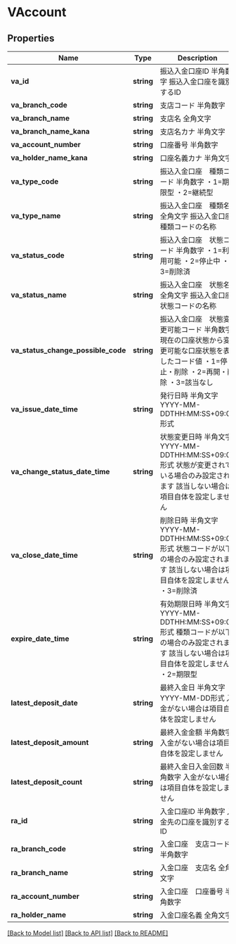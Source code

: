 # VAccount

## Properties
Name | Type | Description | Notes
------------ | ------------- | ------------- | -------------
**va_id** | **string** | 振込入金口座ID 半角数字 振込入金口座を識別するID | 
**va_branch_code** | **string** | 支店コード 半角数字 | 
**va_branch_name** | **string** | 支店名 全角文字 | 
**va_branch_name_kana** | **string** | 支店名カナ 半角文字 | 
**va_account_number** | **string** | 口座番号 半角数字 | 
**va_holder_name_kana** | **string** | 口座名義カナ 半角文字 | 
**va_type_code** | **string** | 振込入金口座　種類コード 半角数字 ・1&#x3D;期限型 ・2&#x3D;継続型 | 
**va_type_name** | **string** | 振込入金口座　種類名 全角文字 振込入金口座　種類コードの名称 | 
**va_status_code** | **string** | 振込入金口座　状態コード 半角数字 ・1&#x3D;利用可能 ・2&#x3D;停止中 ・3&#x3D;削除済 | 
**va_status_name** | **string** | 振込入金口座　状態名 全角文字 振込入金口座　状態コードの名称 | 
**va_status_change_possible_code** | **string** | 振込入金口座　状態変更可能コード 半角数字 現在の口座状態から変更可能な口座状態を表したコード値 ・1&#x3D;停止・削除 ・2&#x3D;再開・削除 ・3&#x3D;該当なし | 
**va_issue_date_time** | **string** | 発行日時 半角文字 YYYY-MM-DDTHH:MM:SS+09:00形式 | 
**va_change_status_date_time** | **string** | 状態変更日時 半角文字 YYYY-MM-DDTHH:MM:SS+09:00形式 状態が変更されている場合のみ設定されます 該当しない場合は項目自体を設定しません | [optional] 
**va_close_date_time** | **string** | 削除日時 半角文字 YYYY-MM-DDTHH:MM:SS+09:00形式 状態コードが以下の場合のみ設定されます 該当しない場合は項目自体を設定しません ・3&#x3D;削除済 | [optional] 
**expire_date_time** | **string** | 有効期限日時 半角文字 YYYY-MM-DDTHH:MM:SS+09:00形式 種類コードが以下の場合のみ設定されます 該当しない場合は項目自体を設定しません ・2&#x3D;期限型 | [optional] 
**latest_deposit_date** | **string** | 最終入金日 半角文字 YYYY-MM-DD形式 入金がない場合は項目自体を設定しません | [optional] 
**latest_deposit_amount** | **string** | 最終入金金額 半角数字 入金がない場合は項目自体を設定しません | [optional] 
**latest_deposit_count** | **string** | 最終入金日入金回数 半角数字 入金がない場合は項目自体を設定しません | [optional] 
**ra_id** | **string** | 入金口座ID 半角数字 入金先の口座を識別するID | 
**ra_branch_code** | **string** | 入金口座　支店コード 半角数字 | 
**ra_branch_name** | **string** | 入金口座　支店名 全角文字 | 
**ra_account_number** | **string** | 入金口座　口座番号 半角数字 | 
**ra_holder_name** | **string** | 入金口座名義 全角文字 | 

[[Back to Model list]](../README.md#documentation-for-models) [[Back to API list]](../README.md#documentation-for-api-endpoints) [[Back to README]](../README.md)


